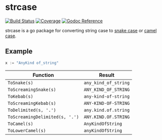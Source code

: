 # strcase
[![Build Status](https://travis-ci.org/Ma124/strcase.svg)](https://travis-ci.org/Ma124/strcase)
[![Coverage](http://gocover.io/_badge/github.com/Ma124/strcase?0)](http://gocover.io/github.com/Ma124/strcase)
[![Godoc Reference](https://godoc.org/github.com/Ma124/strcase?status.svg)](http://godoc.org/github.com/Ma124/strcase)

strcase is a go package for converting string case to [snake case](https://en.wikipedia.org/wiki/Snake_case) or [camel case](https://en.wikipedia.org/wiki/CamelCase).

## Example

```go
x := "AnyKind of_string"
```

| Function                          | Result               |
|-----------------------------------|----------------------|
| `ToSnake(s)`                      | `any_kind_of_string` |
| `ToScreamingSnake(s)`             | `ANY_KIND_OF_STRING` |
| `ToKebab(s)`                      | `any-kind-of-string` |
| `ToScreamingKebab(s)`             | `ANY-KIND-OF-STRING` |
| `ToDelimited(s, '.')`             | `any.kind.of.string` |
| `ToScreamingDelimited(s, '.')`    | `ANY.KIND.OF.STRING` |
| `ToCamel(s)`                      | `AnyKindOfString`    |
| `ToLowerCamel(s)`                 | `anyKindOfString`    |

